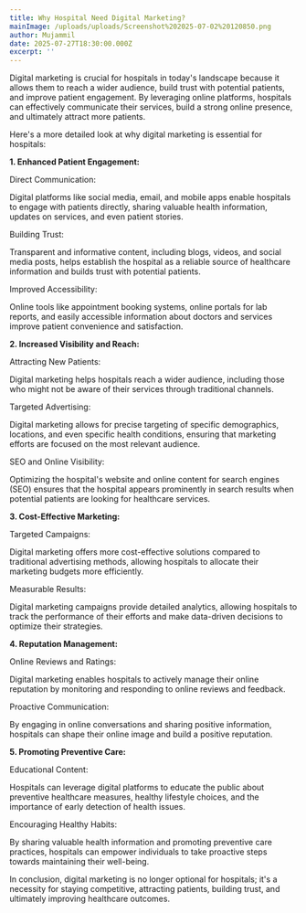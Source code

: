 ```yaml
---
title: Why Hospital Need Digital Marketing?
mainImage: /uploads/uploads/Screenshot%202025-07-02%20120850.png
author: Mujammil
date: 2025-07-27T18:30:00.000Z
excerpt: ''
---
```


Digital marketing is crucial for hospitals in today's landscape because it allows them to reach a wider audience, build trust with potential patients, and improve patient engagement. By leveraging online platforms, hospitals can effectively communicate their services, build a strong online presence, and ultimately attract more patients.

Here's a more detailed look at why digital marketing is essential for hospitals:

**1. Enhanced Patient Engagement:**

Direct Communication:

Digital platforms like social media, email, and mobile apps enable hospitals to engage with patients directly, sharing valuable health information, updates on services, and even patient stories.

Building Trust:

Transparent and informative content, including blogs, videos, and social media posts, helps establish the hospital as a reliable source of healthcare information and builds trust with potential patients.

Improved Accessibility:

Online tools like appointment booking systems, online portals for lab reports, and easily accessible information about doctors and services improve patient convenience and satisfaction.

**2. Increased Visibility and Reach:**

Attracting New Patients:

Digital marketing helps hospitals reach a wider audience, including those who might not be aware of their services through traditional channels.

Targeted Advertising:

Digital marketing allows for precise targeting of specific demographics, locations, and even specific health conditions, ensuring that marketing efforts are focused on the most relevant audience.

SEO and Online Visibility:

Optimizing the hospital's website and online content for search engines (SEO) ensures that the hospital appears prominently in search results when potential patients are looking for healthcare services.

**3. Cost-Effective Marketing:**

Targeted Campaigns:

Digital marketing offers more cost-effective solutions compared to traditional advertising methods, allowing hospitals to allocate their marketing budgets more efficiently.

Measurable Results:

Digital marketing campaigns provide detailed analytics, allowing hospitals to track the performance of their efforts and make data-driven decisions to optimize their strategies.

**4. Reputation Management:**

Online Reviews and Ratings:

Digital marketing enables hospitals to actively manage their online reputation by monitoring and responding to online reviews and feedback.

Proactive Communication:

By engaging in online conversations and sharing positive information, hospitals can shape their online image and build a positive reputation.

**5. Promoting Preventive Care:**

Educational Content:

Hospitals can leverage digital platforms to educate the public about preventive healthcare measures, healthy lifestyle choices, and the importance of early detection of health issues.

Encouraging Healthy Habits:

By sharing valuable health information and promoting preventive care practices, hospitals can empower individuals to take proactive steps towards maintaining their well-being.

In conclusion, digital marketing is no longer optional for hospitals; it's a necessity for staying competitive, attracting patients, building trust, and ultimately improving healthcare outcomes.
